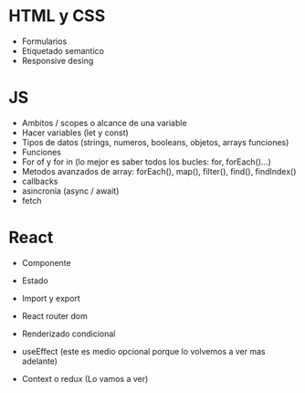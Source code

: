 
# HTML y CSS
- Formularios
- Etiquetado semantico
- Responsive desing 

# JS

- Ambitos / scopes o alcance de una variable
- Hacer variables (let y const)
- Tipos de datos (strings, numeros, booleans, objetos, arrays funciones)
- Funciones
- For of y for in (lo mejor es saber todos los bucles: for, forEach()...)
- Metodos avanzados de array: forEach(), map(), filter(), find(), findIndex()
- callbacks
- asincronia (async / await)
- fetch 


# React

- Componente
- Estado
- Import y export
- React router dom
- Renderizado condicional
- useEffect (este es medio opcional porque lo volvemos a ver mas adelante)



- Context o redux (Lo vamos a ver)